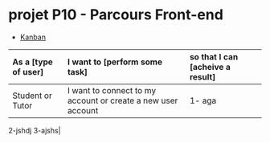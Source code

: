 # projet P10 - Parcours Front-end

- [Kanban](https://github.com/users/Altinsk/projects/1)


|As a [type of user]|I want to [perform some task]|so that I can [acheive a result]|
|:---|:---|:---|
|Student or Tutor| I want to connect to my account or create a new user account| 1- aga
2-jshdj 
3-ajshs|

